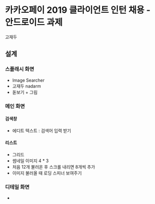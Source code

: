# 카카오페이 2019 클라이언트 인턴 채용 - 안드로이드 과제

고재두

## 설계

### 스플래시 화면
 - Image Searcher 
 - 고재두 nadarm 
 - 돋보기 + 그림

### 메인 화면
#### 검색창
- 에디트 텍스트 : 검색어 입력 받기

#### 리스트
- 그리드
- 썸네일 이미지 4 * 3
- 처음 12개 불러온 후 스크롤 내리면 8개씩 추가
- 이미지 불러올 때 로딩 스피너 보여주기
 

### 디테일 화면
- 
